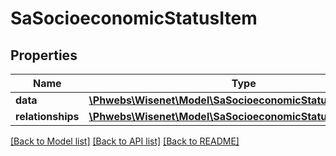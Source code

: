 # SaSocioeconomicStatusItem

## Properties
Name | Type | Description | Notes
------------ | ------------- | ------------- | -------------
**data** | [**\Phwebs\Wisenet\Model\SaSocioeconomicStatus**](SaSocioeconomicStatus.md) |  | [optional] 
**relationships** | [**\Phwebs\Wisenet\Model\SaSocioeconomicStatusRelationships**](SaSocioeconomicStatusRelationships.md) |  | [optional] 

[[Back to Model list]](../../README.md#documentation-for-models) [[Back to API list]](../../README.md#documentation-for-api-endpoints) [[Back to README]](../../README.md)

